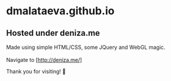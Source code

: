 # dmalataeva.github.io
## Hosted under deniza.me

Made using simple HTML/CSS, some JQuery and WebGL magic.
<br><br>
Navigate to [http://deniza.me/]

Thank you for visiting! :yellow_heart:
